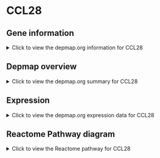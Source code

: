 <h1>CCL28</h1>

<h2>Gene information</h2>
<details>
  <summary>Click to view the depmap.org information for CCL28</summary>
  <p><a href="https://depmap.org/portal/gene/CCL28?tab=about" target="_BLANK">Open page in a new tab...</a></p>
  <iframe src="https://depmap.org/portal/gene/CCL28?tab=about" style="border:none;width:100%;height:800px"></iframe>
</details>

<h2>Depmap overview</h2>
<details>
  <summary>Click to view the depmap.org summary for CCL28</summary>
  <p><a href="https://depmap.org/portal/gene/CCL28?tab=overview" target="_BLANK">Open page in a new tab...</a></p>
  <iframe src="https://depmap.org/portal/gene/CCL28?tab=overview" style="border:none;width:100%;height:800px"></iframe>
</details>

<h2>Expression</h2>
<details>
  <summary>Click to view the depmap.org expression data for CCL28</summary>
  <p><a href="https://depmap.org/portal/gene/CCL28?tab=characterization" target="_BLANK">Open page in a new tab...</a></p>
  <iframe src="https://depmap.org/portal/gene/CCL28?tab=characterization" style="border:none;width:100%;height:800px"></iframe>
</details>



<h2>Reactome Pathway diagram</h2>
<details>
  <summary>Click to view the Reactome pathway for CCL28</summary>
  <p><a href="https://reactome.org/PathwayBrowser/#/R-HSA-418594" target="_BLANK">Open page in a new tab...</a></p>
  <p>G alpha (i) signalling events</p>
<iframe src="https://reactome.org/PathwayBrowser/#/R-HSA-418594" style="border:none;width:100%;height:800px"></iframe>
</details>




